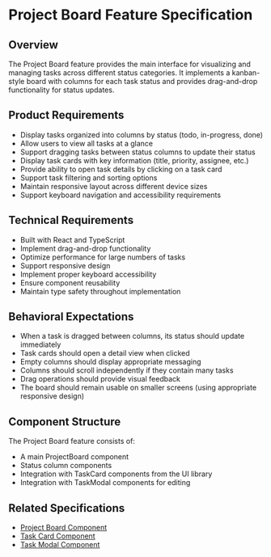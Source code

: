 # Project Board Feature Specification

## Overview
The Project Board feature provides the main interface for visualizing and managing tasks across different status categories. It implements a kanban-style board with columns for each task status and provides drag-and-drop functionality for status updates.

## Product Requirements
- Display tasks organized into columns by status (todo, in-progress, done)
- Allow users to view all tasks at a glance
- Support dragging tasks between status columns to update their status
- Display task cards with key information (title, priority, assignee, etc.)
- Provide ability to open task details by clicking on a task card
- Support task filtering and sorting options
- Maintain responsive layout across different device sizes
- Support keyboard navigation and accessibility requirements

## Technical Requirements
- Built with React and TypeScript
- Implement drag-and-drop functionality
- Optimize performance for large numbers of tasks
- Support responsive design
- Implement proper keyboard accessibility
- Ensure component reusability
- Maintain type safety throughout implementation

## Behavioral Expectations
- When a task is dragged between columns, its status should update immediately
- Task cards should open a detail view when clicked
- Empty columns should display appropriate messaging
- Columns should scroll independently if they contain many tasks
- Drag operations should provide visual feedback
- The board should remain usable on smaller screens (using appropriate responsive design)

## Component Structure
The Project Board feature consists of:
- A main ProjectBoard component
- Status column components
- Integration with TaskCard components from the UI library
- Integration with TaskModal components for editing

## Related Specifications
- [Project Board Component](./project_board.specs.md)
- [Task Card Component](../../ui/features/task_card/task_card.specs.md)
- [Task Modal Component](../../ui/features/task_modal/task_modal.specs.md)
